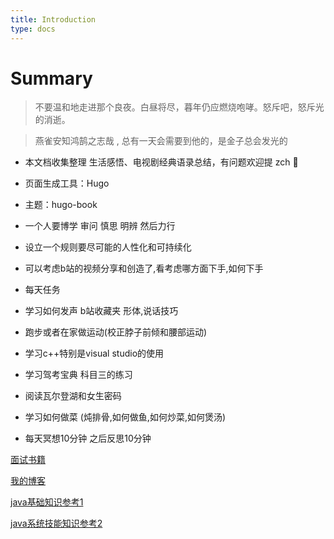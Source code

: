 ```yaml
---
title: Introduction
type: docs
---
```



# Summary

> 不要温和地走进那个良夜。白昼将尽，暮年仍应燃烧咆哮。怒斥吧，怒斥光的消逝。

> 燕雀安知鸿鹄之志哉 , 总有一天会需要到他的，是金子总会发光的

+ 本文档收集整理 生活感悟、电视剧经典语录总结，有问题欢迎提 zch 👏

+ 页面生成工具：Hugo

+ 主题：hugo-book

+ 一个人要博学 审问 慎思 明辨 然后力行

+ 设立一个规则要尽可能的人性化和可持续化

+ 可以考虑b站的视频分享和创造了,看考虑哪方面下手,如何下手

+ 每天任务

+ 学习如何发声 b站收藏夹 形体,说话技巧

+ 跑步或者在家做运动(校正脖子前倾和腰部运动)

+ 学习c++特别是visual studio的使用 

+ 学习驾考宝典  科目三的练习

+ 阅读瓦尔登湖和女生密码

+ 学习如何做菜 (炖排骨,如何做鱼,如何炒菜,如何煲汤)

+ 每天冥想10分钟 之后反思10分钟

[面试书籍](../pdf/newIndex.html)

[我的博客](https://www.cnblogs.com/noatnu/)

[java基础知识参考1](https://javaguide.cn/)

[java系统技能知识参考2](https://www.pdai.tech/)
